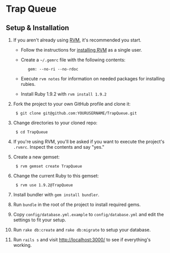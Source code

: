 # Trap Queue

## Setup & Installation

1. If you aren't already using [RVM](https://rvm.beginrescueend.com/), it's recommended you start.
   * Follow the instructions for [installing RVM](https://rvm.beginrescueend.com/rvm/install/) as a single user.
   * Create a `~/.gemrc` file with the following contents:

            gem: --no-ri --no-rdoc

   * Execute `rvm notes` for information on needed packages for installing rubies.
   * Install Ruby 1.9.2 with `rvm install 1.9.2`
2. Fork the project to your own GitHub profile and clone it:

        $ git clone git@github.com:YOURUSERNAME/TrapQueue.git

3. Change directories to your cloned repo:

        $ cd TrapQueue

4. If you're using RVM, you'll be asked if you want to execute the project's `.rvmrc`. Inspect the contents and say "yes."
5. Create a new gemset:

        $ rvm gemset create TrapQueue

6. Change the current Ruby to this gemset:

        $ rvm use 1.9.2@TrapQueue

7. Install bundler with `gem install bundler`.
8. Run `bundle` in the root of the project to install required gems.
9. Copy `config/database.yml.example` to `config/database.yml` and edit the settings to fit your setup.
10. Run `rake db:create` and `rake db:migrate` to setup your database.
11. Run `rails s` and visit [http://localhost:3000/](http://localhost:3000/) to see if everything's working.